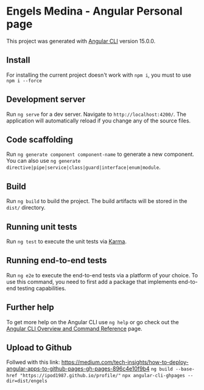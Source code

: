 # Engels Medina - Angular Personal page

This project was generated with [Angular CLI](https://github.com/angular/angular-cli) version 15.0.0.

## Install

For installing the current project doesn't work with `npm i`, you must to use `npm i --force`

## Development server

Run `ng serve` for a dev server. Navigate to `http://localhost:4200/`. The application will automatically reload if you change any of the source files.

## Code scaffolding

Run `ng generate component component-name` to generate a new component. You can also use `ng generate directive|pipe|service|class|guard|interface|enum|module`.

## Build

Run `ng build` to build the project. The build artifacts will be stored in the `dist/` directory.

## Running unit tests

Run `ng test` to execute the unit tests via [Karma](https://karma-runner.github.io).

## Running end-to-end tests

Run `ng e2e` to execute the end-to-end tests via a platform of your choice. To use this command, you need to first add a package that implements end-to-end testing capabilities.

## Further help

To get more help on the Angular CLI use `ng help` or go check out the [Angular CLI Overview and Command Reference](https://angular.io/cli) page.


## Upload to Github
Follwed with this link: https://medium.com/tech-insights/how-to-deploy-angular-apps-to-github-pages-gh-pages-896c4e10f9b4
`ng build --base-href "https://ipod1987.github.io/profile/"`
`npx angular-cli-ghpages --dir=dist/engels`